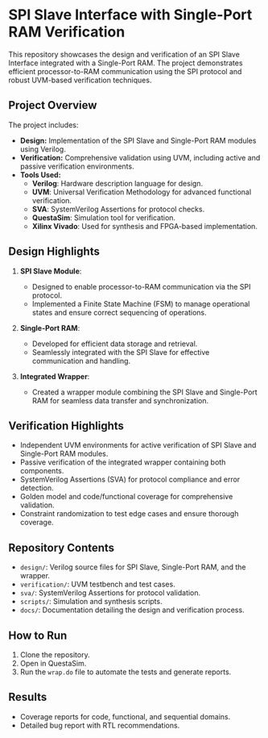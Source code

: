 # SPI Slave Interface with Single-Port RAM Verification

This repository showcases the design and verification of an SPI Slave Interface integrated with a Single-Port RAM. The project demonstrates efficient processor-to-RAM communication using the SPI protocol and robust UVM-based verification techniques.

## Project Overview

The project includes:
- **Design:** Implementation of the SPI Slave and Single-Port RAM modules using Verilog.
- **Verification:** Comprehensive validation using UVM, including active and passive verification environments.
- **Tools Used:** 
  - **Verilog**: Hardware description language for design.
  - **UVM**: Universal Verification Methodology for advanced functional verification.
  - **SVA**: SystemVerilog Assertions for protocol checks.
  - **QuestaSim**: Simulation tool for verification.
  - **Xilinx Vivado**: Used for synthesis and FPGA-based implementation.

## Design Highlights

1. **SPI Slave Module**:  
   - Designed to enable processor-to-RAM communication via the SPI protocol.  
   - Implemented a Finite State Machine (FSM) to manage operational states and ensure correct sequencing of operations.  

2. **Single-Port RAM**:  
   - Developed for efficient data storage and retrieval.  
   - Seamlessly integrated with the SPI Slave for effective communication and handling.  

3. **Integrated Wrapper**:  
   - Created a wrapper module combining the SPI Slave and Single-Port RAM for seamless data transfer and synchronization.

## Verification Highlights

- Independent UVM environments for active verification of SPI Slave and Single-Port RAM modules.  
- Passive verification of the integrated wrapper containing both components.  
- SystemVerilog Assertions (SVA) for protocol compliance and error detection.  
- Golden model and code/functional coverage for comprehensive validation.  
- Constraint randomization to test edge cases and ensure thorough coverage.  

## Repository Contents

- `design/`: Verilog source files for SPI Slave, Single-Port RAM, and the wrapper.  
- `verification/`: UVM testbench and test cases.  
- `sva/`: SystemVerilog Assertions for protocol validation.  
- `scripts/`: Simulation and synthesis scripts.  
- `docs/`: Documentation detailing the design and verification process.

## How to Run
1. Clone the repository.
2. Open in QuestaSim.
3. Run the `wrap.do` file to automate the tests and generate reports.

## Results
- Coverage reports for code, functional, and sequential domains.
- Detailed bug report with RTL recommendations.

